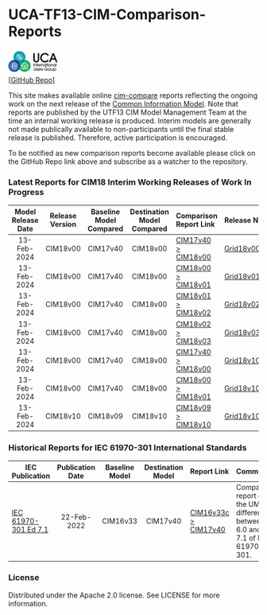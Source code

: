 # UCA-TF13-CIM-Comparison-Reports
![image](readme-icons/image-header-1.png)  
\[[GitHub Repo](https://github.com/cimug-org/UCA-TF13-CIM-Comparison-Reports)\]

This site makes available online [cim-compare](https://cim-compare.ucaiug.io/) reports reflecting the ongoing work on the next release of the [Common Information Model](https://en.wikipedia.org/wiki/Common_Information_Model_(electricity)). Note that reports are published by the UTF13 CIM Model Management Team at the time an internal working release is produced. Interim models are generally not made publically available to non-participants until the final stable release is published. Therefore, active participation is encouraged.

To be notified as new comparison reports become available please click on the GitHub Repo link above and subscribe as a watcher to the repository.

### Latest Reports for CIM18 Interim Working Releases of Work In Progress

 Model Release Date | Release Version | Baseline Model Compared| Destination Model Compared | Comparison Report Link | Release Notes
:------------------:|:---------------:|:----------------------:|:--------------------------:|:---------------------- |:-------------
13-Feb-2024 | CIM18v00 | CIM17v40 | CIM18v00 | [CIM17v40 > CIM18v00](https://utf13-reports.ucaiug.io/17v40-18v00/comparison-report.html) | [Grid18v00_ReleaseNotes.pdf](https://utf13-reports.ucaiug.io/17v40-18v00/Grid18v00_ReleaseNotes.pdf)
13-Feb-2024 | CIM18v00 | CIM17v40 | CIM18v00 | [CIM18v00 > CIM18v01](https://utf13-reports.ucaiug.io/18v00-18v01/comparison-report.html) | [Grid18v01_ReleaseNotes.pdf](https://utf13-reports.ucaiug.io/18v00-18v01/Grid18v01_ReleaseNotes.pdf)
13-Feb-2024 | CIM18v00 | CIM17v40 | CIM18v00 | [CIM18v01 > CIM18v02](https://utf13-reports.ucaiug.io/18v01-18v02/comparison-report.html) | [Grid18v02_ReleaseNotes.pdf](https://utf13-reports.ucaiug.io/18v01-18v02/Grid18v00_ReleaseNotes.pdf)
13-Feb-2024 | CIM18v00 | CIM17v40 | CIM18v00 | [CIM18v02 > CIM18v03](https://utf13-reports.ucaiug.io/18v02-18v03/comparison-report.html) | [Grid18v03_ReleaseNotes.pdf](https://utf13-reports.ucaiug.io/18v02-18v03/Grid18v01_ReleaseNotes.pdf)
13-Feb-2024 | CIM18v00 | CIM17v40 | CIM18v00 | [CIM17v40 > CIM18v00](https://utf13-reports.ucaiug.io/17v40-18v00/comparison-report.html) | [Grid18v10_ReleaseNotes.pdf](https://utf13-reports.ucaiug.io/17v40-18v00/Grid18v00_ReleaseNotes.pdf)
13-Feb-2024 | CIM18v00 | CIM17v40 | CIM18v00 | [CIM18v00 > CIM18v01](https://utf13-reports.ucaiug.io/18v00-18v01/comparison-report.html) | [Grid18v10_ReleaseNotes.pdf](https://utf13-reports.ucaiug.io/18v00-18v01/Grid18v01_ReleaseNotes.pdf)
13-Feb-2024 | CIM18v10 | CIM18v09 | CIM18v10 | [CIM18v09 > CIM18v10](https://utf13-reports.ucaiug.io/18v09-18v10/comparison-report.html) | [Grid18v10_ReleaseNotes.pdf](https://utf13-reports.ucaiug.io/18v09-18v10/Grid18v10_ReleaseNotes.pdf)

### Historical Reports for IEC 61970-301 International Standards

 IEC Publication | Publication Date | Baseline Model | Destination Model | Report Link | Comments
-----------------|:----------------:|:--------------:|:-----------------:|:------------|:----------------- 
[IEC 61970-301 Ed 7.1](https://webstore.iec.ch/en/publication/74467) | 22-Feb-2022 | CIM16v33 | CIM17v40 | [CIM16v33c > CIM17v40](https://utf13-reports.ucaiug.io/16v33c-17v40/comparison-report.html) | Comparison report of the UML differences between Ed 6.0 and Ed 7.1 of IEC 61970-301.

### License
Distributed under the Apache 2.0 license. See LICENSE for more information.
